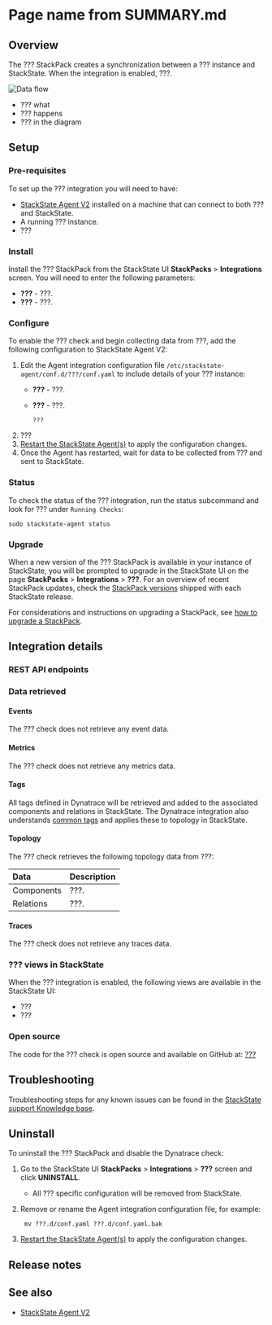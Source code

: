 
# Page name from SUMMARY.md

## Overview

The ??? StackPack creates a synchronization between a ??? instance and StackState. When the integration is enabled, ???.

![Data flow](../../.gitbook/assets/stackpack-???.svg)

* ??? what
* ??? happens
* ??? in the diagram

## Setup

### Pre-requisites

To set up the ??? integration you will need to have:

* [StackState Agent V2](agent.md) installed on a machine that can connect to both ??? and StackState.
* A running ??? instance.
* ???

### Install

Install the ??? StackPack from the StackState UI **StackPacks** &gt; **Integrations** screen. You will need to enter the following parameters:

* **???** - ???.
* **???** - ???.

### Configure

To enable the ??? check and begin collecting data from ???, add the following configuration to StackState Agent V2:

1. Edit the Agent integration configuration file `/etc/stackstate-agent/conf.d/???/conf.yaml` to include details of your ??? instance:
   * **???** - ???.
   * **???** - ???.

     ```text
     ???
     ```
2. ???
3. [Restart the StackState Agent\(s\)](/setup/agent/about-stackstate-agent.md#deployment) to apply the configuration changes.
4. Once the Agent has restarted, wait for data to be collected from ??? and sent to StackState.

### Status

To check the status of the ??? integration, run the status subcommand and look for ??? under `Running Checks`:

```text
sudo stackstate-agent status
```

### Upgrade

When a new version of the ??? StackPack is available in your instance of StackState, you will be prompted to upgrade in the StackState UI on the page **StackPacks** &gt; **Integrations** &gt; **???**. For an overview of recent StackPack updates, check the [StackPack versions](../../setup/upgrade-stackstate/stackpack-versions.md) shipped with each StackState release.

For considerations and instructions on upgrading a StackPack, see [how to upgrade a StackPack](../about-stackpacks.md#upgrade-a-stackpack).

## Integration details

### REST API endpoints

### Data retrieved

#### Events

The ??? check does not retrieve any event data.

#### Metrics

The ??? check does not retrieve any metrics data.

#### Tags

All tags defined in Dynatrace will be retrieved and added to the associated components and relations in StackState. The Dynatrace integration also understands [common tags](../../configure/topology/tagging.md#common-tags) and applies these to topology in StackState.

#### Topology

The ??? check retrieves the following topology data from ???:

| Data | Description |
| :--- | :--- |
| Components | ???. |
| Relations | ???. |

#### Traces

The ??? check does not retrieve any traces data.

### ??? views in StackState

When the ??? integration is enabled, the following views are available in the StackState UI:

* ???
* ???


### Open source

The code for the ??? check is open source and available on GitHub at: [???](???)

## Troubleshooting

Troubleshooting steps for any known issues can be found in the [StackState support Knowledge base](https://support.stackstate.com/hc/en-us/search?category=360002777619&filter_by=knowledge_base&query=???).

## Uninstall

To uninstall the ??? StackPack and disable the Dynatrace check:

1. Go to the StackState UI **StackPacks** &gt; **Integrations** &gt; **???** screen and click **UNINSTALL**.
   * All ??? specific configuration will be removed from StackState.
2. Remove or rename the Agent integration configuration file, for example:

   ```text
    mv ???.d/conf.yaml ???.d/conf.yaml.bak
   ```

3. [Restart the StackState Agent\(s\)](/setup/agent/about-stackstate-agent.md#deployment) to apply the configuration changes.

## Release notes


## See also

* [StackState Agent V2](/setup/agent/about-stackstate-agent.md)

